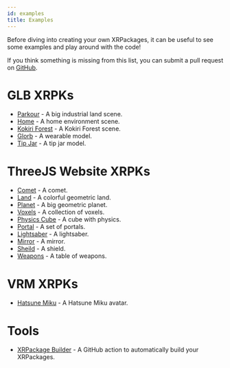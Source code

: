 ```yaml
---
id: examples
title: Examples
---
```


Before diving into creating your own XRPackages, it can be useful to see some examples and play around with the code!

If you think something is missing from this list, you can submit a pull request on <a href="https://github.com/webaverse/docs" target="_blank" rel="noopener noreferrer">GitHub</a>.

# GLB XRPKs
- [Parkour](https://github.com/avaer/parkour) - A big industrial land scene.
- [Home](https://github.com/avaer/home) - A home environment scene.
- [Kokiri Forest](https://github.com/avaer/kokiri-forest) - A Kokiri Forest scene.
- [Glorb](https://github.com/avaer/glorb) - A wearable model.
- [Tip Jar](https://github.com/avaer/tipjar) - A tip jar model.

# ThreeJS Website XRPKs
- [Comet](https://github.com/avaer/comet) - A comet.
- [Land](https://github.com/avaer/land) - A colorful geometric land.
- [Planet](https://github.com/avaer/planet) - A big geometric planet.
- [Voxels](https://github.com/avaer/voxels) - A collection of voxels.
- [Physics Cube](https://github.com/avaer/physicscube) - A cube with physics.
- [Portal](https://github.com/avaer/portal) - A set of portals.
- [Lightsaber](https://github.com/avaer/lightsaber) - A lightsaber.
- [Mirror](https://github.com/avaer/mirror) - A mirror.
- [Sheild](https://github.com/avaer/shield) - A shield.
- [Weapons](https://github.com/avaer/weapons) - A table of weapons.

# VRM XRPKs
- [Hatsune Miku](https://github.com/avaer/miku) - A Hatsune Miku avatar.

# Tools
- [XRPackage Builder](https://github.com/webaverse/xrpackage-build-action) - A GitHub action to automatically build your XRPackages.
